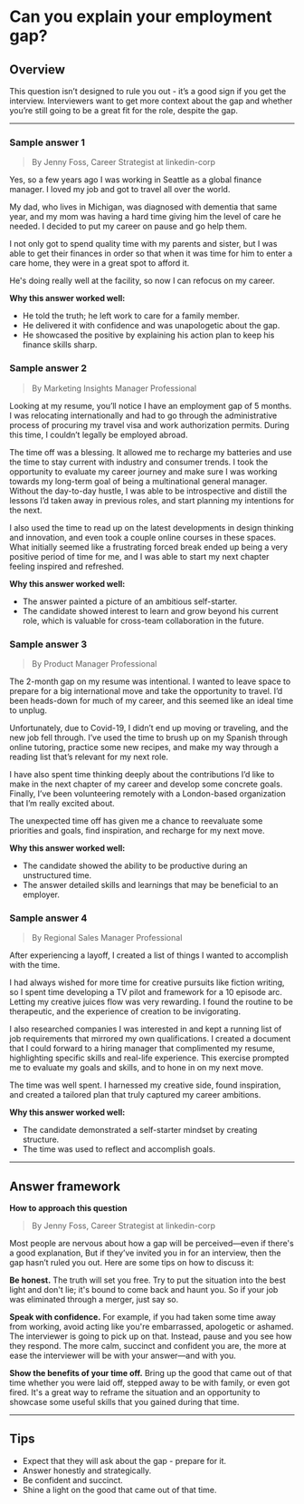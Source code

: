# Can you explain your employment gap?

## Overview
This question isn’t designed to rule you out - it’s a good sign if you get the interview. Interviewers want to get more context about the gap and whether you’re still going to be a great fit for the role, despite the gap.

---

### Sample answer 1
> By Jenny Foss, Career Strategist at linkedin-corp

Yes, so a few years ago I was working in Seattle as a global finance manager. I loved my job and got to travel all over the world.

My dad, who lives in Michigan, was diagnosed with dementia that same year, and my mom was having a hard time giving him the level of care he needed. I decided to put my career on pause and go help them.

I not only got to spend quality time with my parents and sister, but I was able to get their finances in order so that when it was time for him to enter a care home, they were in a great spot to afford it.

He's doing really well at the facility, so now I can refocus on my career.

**Why this answer worked well:**

* He told the truth; he left work to care for a family member.
* He delivered it with confidence and was unapologetic about the gap.
* He showcased the positive by explaining his action plan to keep his finance skills sharp.

### Sample answer 2
> By Marketing Insights Manager Professional

Looking at my resume, you’ll notice I have an employment gap of 5 months. I was relocating internationally and had to go through the administrative process of procuring my travel visa and work authorization permits. During this time, I couldn’t legally be employed abroad.

The time off was a blessing. It allowed me to recharge my batteries and use the time to stay current with industry and consumer trends. I took the opportunity to evaluate my career journey and make sure I was working towards my long-term goal of being a multinational general manager. Without the day-to-day hustle, I was able to be introspective and distill the lessons I’d taken away in previous roles, and start planning my intentions for the next.

I also used the time to read up on the latest developments in design thinking and innovation, and even took a couple online courses in these spaces. What initially seemed like a frustrating forced break ended up being a very positive period of time for me, and I was able to start my next chapter feeling inspired and refreshed.

**Why this answer worked well:**

* The answer painted a picture of an ambitious self-starter.
* The candidate showed interest to learn and grow beyond his current role, which is valuable for cross-team collaboration in the future.

### Sample answer 3
> By Product Manager Professional

The 2-month gap on my resume was intentional. I wanted to leave space to prepare for a big international move and take the opportunity to travel. I’d been heads-down for much of my career, and this seemed like an ideal time to unplug.

Unfortunately, due to Covid-19, I didn’t end up moving or traveling, and the new job fell through. I’ve used the time to brush up on my Spanish through online tutoring, practice some new recipes, and make my way through a reading list that’s relevant for my next role.

I have also spent time thinking deeply about the contributions I’d like to make in the next chapter of my career and develop some concrete goals. Finally, I’ve been volunteering remotely with a London-based organization that I’m really excited about.

The unexpected time off has given me a chance to reevaluate some priorities and goals, find inspiration, and recharge for my next move.

**Why this answer worked well:**

* The candidate showed the ability to be productive during an unstructured time.
* The answer detailed skills and learnings that may be beneficial to an employer.

### Sample answer 4
> By Regional Sales Manager Professional

After experiencing a layoff, I created a list of things I wanted to accomplish with the time.

I had always wished for more time for creative pursuits like fiction writing, so I spent time developing a TV pilot and framework for a 10 episode arc. Letting my creative juices flow was very rewarding. I found the routine to be therapeutic, and the experience of creation to be invigorating.

I also researched companies I was interested in and kept a running list of job requirements that mirrored my own qualifications. I created a document that I could forward to a hiring manager that complimented my resume, highlighting specific skills and real-life experience. This exercise prompted me to evaluate my goals and skills, and to hone in on my next move.

The time was well spent. I harnessed my creative side, found inspiration, and created a tailored plan that truly captured my career ambitions.

**Why this answer worked well:**

* The candidate demonstrated a self-starter mindset by creating structure.
* The time was used to reflect and accomplish goals.

---

## Answer framework

**How to approach this question**

> By Jenny Foss, Career Strategist at linkedin-corp

Most people are nervous about how a gap will be perceived—even if there's a good explanation, But if they’ve invited you in for an interview, then the gap hasn’t ruled you out. Here are some tips on how to discuss it:

**Be honest.** The truth will set you free. Try to put the situation into the best light and don't lie; it's bound to come back and haunt you. So if your job was eliminated through a merger, just say so.

**Speak with confidence.** For example, if you had taken some time away from working, avoid acting like you're embarrassed, apologetic or ashamed. The interviewer is going to pick up on that. Instead, pause and you see how they respond. The more calm, succinct and confident you are, the more at ease the interviewer will be with your answer—and with you.

**Show the benefits of your time off.** Bring up the good that came out of that time whether you were laid off, stepped away to be with family, or even got fired. It's a great way to reframe the situation and an opportunity to showcase some useful skills that you gained during that time.

---

## Tips

* Expect that they will ask about the gap - prepare for it.
* Answer honestly and strategically.
* Be confident and succinct.
* Shine a light on the good that came out of that time.
